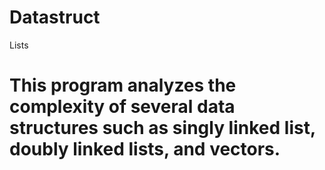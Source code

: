 # Datastruct
Lists

# This program analyzes the complexity of several data structures such as singly linked list, doubly linked lists, and vectors.
